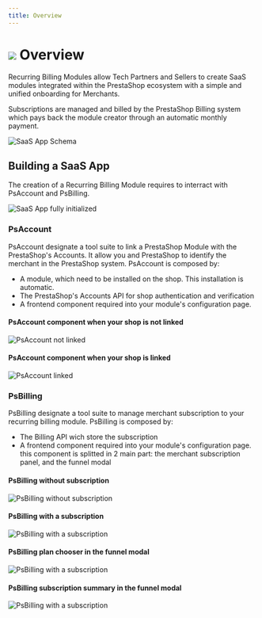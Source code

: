 ```yaml
---
title: Overview
---
```



# ![](/assets/images/common/logo-condensed-sm.png) Overview

Recurring Billing Modules allow Tech Partners and Sellers to create SaaS modules integrated within the PrestaShop ecosystem with a simple and unified onboarding for Merchants.

Subscriptions are managed and billed by the PrestaShop Billing system which pays back the module creator through an automatic monthly payment.

![SaaS App Schema](/assets/images/0-overview/schema.png)

## Building a SaaS App

The creation of a Recurring Billing Module requires to interract with PsAccount and PsBilling.

![SaaS App fully initialized](/assets/images/0-overview/rbm_fully_initialized.png)

### PsAccount

PsAccount designate a tool suite to link a PrestaShop Module with the PrestaShop's Accounts. It allow you and PrestaShop to identify the merchant in the PrestaShop system. PsAccount is composed by:

- A module, which need to be installed on the shop. This installation is automatic.
- The PrestaShop's Accounts API for shop authentication and verification
- A frontend component required into your module's configuration page.

#### PsAccount component when your shop is not linked

![PsAccount not linked](/assets/images/0-overview/ps_account_not_linked.png)

#### PsAccount component when your shop is linked

![PsAccount linked](/assets/images/0-overview/ps_account_linked.png)

### PsBilling

PsBilling designate a tool suite to manage merchant subscription to your recurring billing module. PsBilling is composed by:

- The Billing API wich store the subscription
- A frontend component required into your module's configuration page. this component is splitted in 2 main part: the merchant subscription panel, and the funnel modal

#### PsBilling without subscription

![PsBilling without subscription](/assets/images/0-overview/ps_billing_no_plan.png)

#### PsBilling with a subscription

![PsBilling with a subscription](/assets/images/0-overview/ps_billing_subscription.png)

#### PsBilling plan chooser in the funnel modal

![PsBilling with a subscription](/assets/images/0-overview/ps_billing_funnel_plans.png)

#### PsBilling subscription summary in the funnel modal

![PsBilling with a subscription](/assets/images/0-overview/ps_billing_funnel_summary.png)
